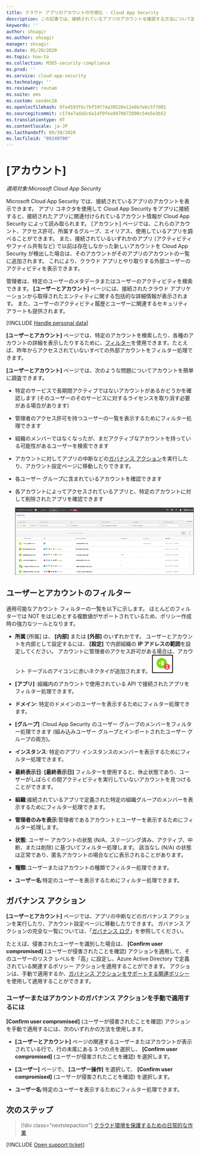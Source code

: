 ```yaml
---
title: クラウド アプリのアカウントの可視化 - Cloud App Security
description: この記事では、接続されているアプリのアカウントを確認する方法について説明します。
keywords: ''
author: shsagir
ms.author: shsagir
manager: shsagir
ms.date: 05/20/2020
ms.topic: how-to
ms.collection: M365-security-compliance
ms.prod: ''
ms.service: cloud-app-security
ms.technology: ''
ms.reviewer: reutam
ms.suite: ems
ms.custom: seodec18
ms.openlocfilehash: 9fe4593f6c7bf59f74a39520e12e6b7e6c5f7d01
ms.sourcegitcommit: c174a7ada5c6a14f0fea9870672898c54e5e3b52
ms.translationtype: HT
ms.contentlocale: ja-JP
ms.lasthandoff: 08/30/2020
ms.locfileid: "89149790"
---
```

# <a name="accounts"></a>[アカウント]

*適用対象:Microsoft Cloud App Security*

Microsoft Cloud App Security では、接続されているアプリのアカウントを表示できます。 アプリ コネクタを使用して Cloud App Security をアプリに接続すると、接続されたアプリに関連付けられているアカウント情報が Cloud App Security によって読み取られます。 [アカウント] ページでは、これらのアカウント、アクセス許可、所属するグループ、エイリアス、使用しているアプリを調べることができます。 また、接続されているいずれかのアプリ (アクティビティやファイル共有など) で以前は存在しなかった新しいアカウントを Cloud App Security が検出した場合は、そのアカウントがそのアプリのアカウントの一覧に追加されます。 これにより、クラウド アプリとやり取りする外部ユーザーのアクティビティを表示できます。

管理者は、特定のユーザーのメタデータまたはユーザーのアクティビティを検索できます。 **[ユーザーとアカウント]** ページには、接続されたクラウド アプリケーションから取得されたエンティティに関する包括的な詳細情報が表示されます。 また、ユーザーのアクティビティ履歴とユーザーに関連するセキュリティ アラートも提供されます。

[!INCLUDE [Handle personal data](../includes/gdpr-intro-sentence.md)]

**[ユーザーとアカウント]** ページでは、特定のアカウントを検索したり、各種のアカウントの詳細を表示したりするために、[フィルター](#users-and-accounts-filters)を使用できます。たとえば、昨年からアクセスされていないすべての外部アカウントをフィルター処理できます。

**[ユーザーとアカウント]** ページでは、次のような問題についてアカウントを簡単に調査できます。

* 特定のサービスで長期間アクティブではないアカウントがあるかどうかを確認します (そのユーザーのそのサービスに対するライセンスを取り消す必要がある場合があります)

* 管理者のアクセス許可を持つユーザーの一覧を表示するためにフィルター処理できます
* 組織のメンバーではなくなったが、まだアクティブなアカウントを持っている可能性があるユーザーを検索できます
* アカウントに対してアプリの中断などの[ガバナンス アクション](#governance-actions)を実行したり、アカウント設定ページに移動したりできます。
* 各ユーザー グループに含まれているアカウントを確認できます  
* 各アカウントによってアクセスされているアプリと、特定のアカウントに対して削除されたアプリを確認できます

    ![アカウント画面](media/accounts-page.png)

## <a name="users-and-accounts-filters"></a>ユーザーとアカウントのフィルター

適用可能なアカウント フィルターの一覧を以下に示します。 ほとんどのフィルターでは NOT をはじめとする複数値がサポートされているため、ポリシー作成時の強力なツールとなります。  
  
<!--- **Account name**: The account name is the primary alias of the user, but other identifiers from other Microsoft accounts (Microsoft 365 and Azure Active Directory) such as proxy addresses, aliases, SID are supported and consolidated beneath the primary alias. -->

* **所属**:[所属] は、 **[内部]**  または **[外部]** のいずれかです。 ユーザーとアカウントを内部として設定するには、 **[設定]** で内部組織の **IP アドレスの範囲**を設定してください。 アカウントに管理者のアクセス許可がある場合は、アカウント テーブルのアイコンに赤いネクタイが追加されます。 ![アカウントの管理者アイコン](media/accounts-admin-icon.png)

* **[アプリ]** :組織内のアカウントで使用されている API で接続されたアプリをフィルター処理できます。
* **ドメイン**: 特定のドメインのユーザーを表示するためにフィルター処理できます。
* **[グループ]** :Cloud App Security のユーザー グループのメンバーをフィルター処理できます (組み込みユーザー グループとインポートされたユーザー グループの両方)。
* **インスタンス**: 特定のアプリ インスタンスのメンバーを表示するためにフィルター処理できます。
* **最終表示日**: **[最終表示日]** フィルターを使用すると、休止状態であり、ユーザーがしばらくの間アクティビティを実行していないアカウントを見つけることができます。
* **組織**:接続されているアプリで定義された特定の組織グループのメンバーを表示するためにフィルター処理できます。
* **管理者のみを表示**:管理者であるアカウントとユーザーを表示するためにフィルター処理します。
* **状態**: ユーザー アカウントの状態 (N/A、ステージング済み、アクティブ、中断、または削除) に基づいてフィルター処理します。 該当なし (N/A) の状態は正常であり、匿名アカウントの場合などに表示されることがあります。
* **種類**:ユーザーまたはアカウントの種類でフィルター処理できます。
* **ユーザー名**:特定のユーザーを表示するためにフィルター処理できます。

## <a name="governance-actions"></a>ガバナンス アクション

**[ユーザーとアカウント]** ページでは、アプリの中断などのガバナンス アクションを実行したり、アカウント設定ページに移動したりできます。 ガバナンス アクションの完全な一覧については、「[ガバナンス ログ](governance-actions.md)」を参照してください。

たとえば、侵害されたユーザーを識別した場合は、 **[Confirm user compromised]** \(ユーザーが侵害されたことを確認\) アクションを適用して、そのユーザーのリスク レベルを「高」に設定し、Azure Active Directory で定義されている関連するポリシー アクションを適用することができます。 アクションは、手動で適用するか、[ガバナンス アクションをサポートする関連ポリシー](governance-actions.md)を使用して適用することができます。

### <a name="to-manually-apply-a-user-or-account-governance-action"></a>ユーザーまたはアカウントのガバナンス アクションを手動で適用するには

**[Confirm user compromised]** \(ユーザーが侵害されたことを確認\) アクションを手動で適用するには、次のいずれかの方法を使用します。

* **[ユーザーとアカウント]** ページの関連するユーザーまたはアカウントが表示されている行で、行の末尾にある 3 つの点を選択し、 **[Confirm user compromised]** \(ユーザーが侵害されたことを確認\) を選択します。

* **[ユーザー]** ページで、 **[ユーザー操作]** を選択して、 **[Confirm user compromised]** \(ユーザーが侵害されたことを確認\) を選択します。

* **ユーザー名**:特定のユーザーを表示するためにフィルター処理できます。

## <a name="next-steps"></a>次のステップ

> [!div class="nextstepaction"]
> [クラウド環境を保護するための日常的な作業](daily-activities-to-protect-your-cloud-environment.md)

[!INCLUDE [Open support ticket](includes/support.md)]
